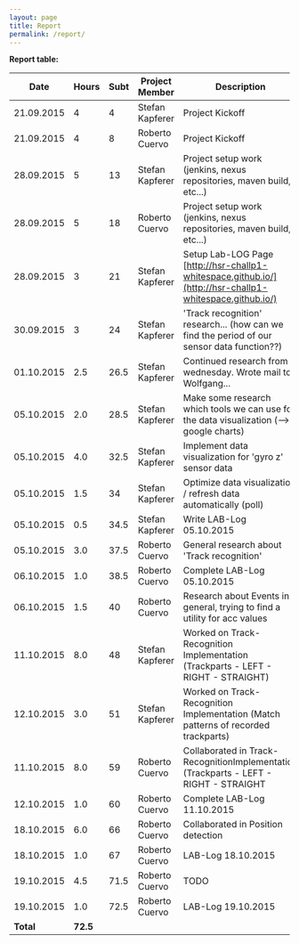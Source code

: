 ```yaml
---
layout: page
title: Report
permalink: /report/
---
```

**Report table:**

| Date        | Hours     | Subt | Project Member  | Description                                                                                                               |
| ------------| --------- | ---- | --------------- | ------------------------------------------------------------------------------------------------------------------------- |
| 21.09.2015  | 4         | 4    | Stefan Kapferer | Project Kickoff                                                                                                           |
| 21.09.2015  | 4         | 8    | Roberto Cuervo  | Project Kickoff                                                                                                           |
| 28.09.2015  | 5         | 13   | Stefan Kapferer | Project setup work (jenkins, nexus repositories, maven build, etc...)                                                     |
| 28.09.2015  | 5         | 18   | Roberto Cuervo  | Project setup work (jenkins, nexus repositories, maven build, etc...)                                                     |
| 28.09.2015  | 3         | 21   | Stefan Kapferer | Setup Lab-LOG Page [http://hsr-challp1-whitespace.github.io/](http://hsr-challp1-whitespace.github.io/)                   |
| 30.09.2015  | 3         | 24   | Stefan Kapferer | 'Track recognition' research... (how can we find the period of our sensor data function??)                                |
| 01.10.2015  | 2.5       | 26.5 | Stefan Kapferer | Continued research from wednesday. Wrote mail to Wolfgang...                                                              |
| 05.10.2015  | 2.0       | 28.5 | Stefan Kapferer | Make some research which tools we can use for the data visualization (--> google charts)                                  |
| 05.10.2015  | 4.0       | 32.5 | Stefan Kapferer | Implement data visualization for 'gyro z' sensor data                                                                     |
| 05.10.2015  | 1.5       | 34   | Stefan Kapferer | Optimize data visualization / refresh data automatically (poll)                                                           |
| 05.10.2015  | 0.5       | 34.5 | Stefan Kapferer | Write LAB-Log 05.10.2015                                                                                                  |
| 05.10.2015  | 3.0       | 37.5 | Roberto Cuervo  | General research about 'Track recognition'                                                                                |
| 06.10.2015  | 1.0       | 38.5 | Roberto Cuervo  | Complete LAB-Log 05.10.2015                                                                                               |
| 06.10.2015  | 1.5       | 40   | Roberto Cuervo  | Research about Events in general, trying to find a utility for acc values                                                 |
| 11.10.2015  | 8.0       | 48   | Stefan Kapferer | Worked on Track-Recognition Implementation (Trackparts - LEFT - RIGHT - STRAIGHT)                                         |
| 12.10.2015  | 3.0       | 51   | Stefan Kapferer | Worked on Track-Recognition Implementation (Match patterns of recorded trackparts)                                        |
| 11.10.2015  | 8.0       | 59   | Roberto Cuervo  | Collaborated in Track-RecognitionImplementation (Trackparts - LEFT - RIGHT - STRAIGHT                                     |
| 12.10.2015  | 1.0       | 60   | Roberto Cuervo  | Complete LAB-Log 11.10.2015                                                                                               |
| 18.10.2015  | 6.0       | 66   | Roberto Cuervo  | Collaborated in Position detection                                                                                        |
| 18.10.2015  | 1.0       | 67   | Roberto Cuervo  | LAB-Log 18.10.2015                                                                                                        |
| 19.10.2015  | 4.5       | 71.5 | Roberto Cuervo  | TODO                                                                                                                      |
| 19.10.2015  | 1.0       | 72.5 | Roberto Cuervo  | LAB-Log 19.10.2015                                                                                                        |
| **Total**   | **72.5**  |      |                 |                                                                                                                           |
